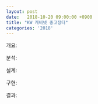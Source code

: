 ```yaml
---
layout: post
date:   2018-10-20 09:00:00 +0900
title: "KW 캐비넷 중고장터" 
categories: '2018'
---
```


개요:

분석:

설계:

구현:

결과: 
